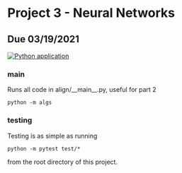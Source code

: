 # Project 3 - Neural Networks
## Due 03/19/2021

[![Python application](https://github.com/ucsf-bmi-203-2021/Project3/actions/workflows/python-app.yml/badge.svg?branch=master)](https://github.com/ucsf-bmi-203-2021/Project3/actions/workflows/python-app.yml)

### main
Runs all code in align/\_\_main\_\_.py, useful for part 2
```
python -m algs
```

### testing
Testing is as simple as running
```
python -m pytest test/*
```
from the root directory of this project.
